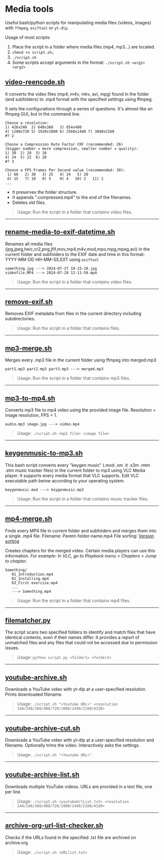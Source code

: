 Media tools
===========

Useful bash/python scripts for manipulating media files (videos, images) with `ffmpeg`, `exiftool` or `yt-dlp`.

Usage of most scripts:

1. Place the script in a folder where media files (mp4, mp3...) are located. 
2. `chmod +x script.sh;`
3. `./script.sh`
4. Some scripts accept arguments in the format: `./script.sh <arg1> <arg2>`


[video-reencode.sh](video-reencode/video-reencode.sh)
--------------------

It converts the video files (mp4, m4v, mkv, avi, mpg) found in the folder (and subfolders) to .mp4 format with the specified settings using ffmpeg.

It sets the configurations through a series of questions. It's almost like an ffmpeg GUI, but in the command line.

```text
Choose a resolution:
1) 426x240  2) 640x360   3) 854x480
4) 1280x720 5) 1920x1080 6) 2560x1440 7) 3840x2160
#? 2

Choose a Compression Rate Factor CRF (recommended: 26)
(bigger number = more compression, smaller number = quality):
1) 30  2) 28  3) 26
4) 24  5) 22  6) 20
#? 3

Choose a FPS Frames Per Second value (recommended: 30):
 1) 60   2) 30   3) 25   4) 24   5) 20
 6) 15   7) 10   8) 5    9) 4   10) 2   11) 1
...
```

- It preserves the folder structure. 
- It appends ".compressed.mp4" to the end of the filenames. 
- Deletes old files.

> Usage: Run the script in a folder that contains video files.

----

[rename-media-to-exif-datetime.sh](rename-media-to-exif-datetime/rename-media-to-exif-datetime.sh)
---------------------

Renames all media files (jpg,jpeg,heic,cr2,png,jfif,mov,mp4,m4v,mod,mpo,mpg,mpeg,avi) in the current folder and subfolders to the EXIF date and time in this format: YYYY-MM-DD HH-MM-SS.EXT using `exiftool`

```
something.jpg ---> 2024-07-27 19-15-19.jpg
videofile.MP4 ---> 2024-07-28 12-11-59.mp4
```

> Usage: Run the script in a folder that contains video files.


----

[remove-exif.sh](remove-exif/remove-exif.sh)
--------------------

Removes EXIF metadata from files in the current directory including subdirectories.

> Usage: Run the script in a folder that contains files.

----

[mp3-merge.sh](mp3-merge/mp3-merge.sh)
--------------------

Merges every .mp3 file in the current folder using ffmpeg into merged.mp3

```
part1.mp3 part2.mp3 part3.mp3 ---> merged.mp3
```

> Usage: Run the script in a folder that contains mp3 files.

----

[mp3-to-mp4.sh](mp3-to-mp4/mp3-to-mp4.sh)
--------------------

Converts mp3 file to mp4 video using the provided image file. Resolution = image resolution, FPS = 1.

```
audio.mp3 image.jpg ---> video.mp4
```

> Usage: `./script.sh <mp3 file> <image file>`

----

[keygenmusic-to-mp3.sh](keygenmusic-to-mp3/keygenmusic-to-mp3.sh)
--------------------

This bash script converts every "keygen music" (.mod .xm .it .s3m .mtm .stm music tracker files) in the current folder to mp3 using VLC Media player. It supports every media format that VLC supports. Edit VLC executable path below according to your operating system.

```
keygenmusic.mod ---> keygenmusic.mp3
```

> Usage: Run the script in a folder that contains music tracker files.

----

[mp4-merge.sh](mp4-merge/mp4-merge.sh)
---------------------

Finds every MP4 file in current folder and subfolders and merges them into a single .mp4 file. Filename: Parent-folder-name.mp4 File sorting: [Version sorting](https://www.gnu.org/software/coreutils/manual/html_node/Version-sort-overview.html)

Creates chapters for the merged video. Certain media players can use this information. *For example: In VLC, go to Playback menu > Chapters > Jump to chapter.*

```
Something/
   01_Introduction.mp4
   02_Installing.mp4
   03_First exercise.mp4
   ...
   ---> Something.mp4
```

> Usage: Run the script in a folder that contains mp4 files.

----

[filematcher.py](filematcher/filematcher.py)
---------------------

The script scans two specified folders to identify and match files that have identical contents, even if their names differ. It provides a report of unmatched files and any files that could not be accessed due to permission issues.

> Usage: `python script.py <folder1> <folder2>`

----

[youtube-archive.sh](youtube-archive/youtube-archive.sh)
-------------------------

Downloads a YouTube video with yt-dlp at a user-specified resolution. Prints downloaded filename.

> Usage: `./script.sh "<Youtube URL>" <resolution 144/240/360/480/720/1080/1440/2160/4320>`

----

[youtube-archive-cut.sh](youtube-archive/youtube-archive-cut.sh)
-------------------------

Downloads a YouTube video with yt-dlp at a user-specified resolution and filename. Optionally trims the video. Interactively asks the settings.

> Usage: `./script.sh "<Youtube URL>"`


----

[youtube-archive-list.sh](youtube-archive/youtube-archive-list.sh)
-------------------------

Downloads multiple YouTube videos. URLs are provided in a text file, one per line.

> Usage: `./script.sh <youtubeUrlList.txt> <resolution 144/240/360/480/720/1080/1440/2160/4320>`

----

[archive-org-url-list-checker.sh](archive-org-tools/archive-org-url-list-checker.sh)
-------------------------

Checks if the URLs found in the specified .txt file are archived on archive.org

> Usage: `./script.sh <URLlist.txt>`
